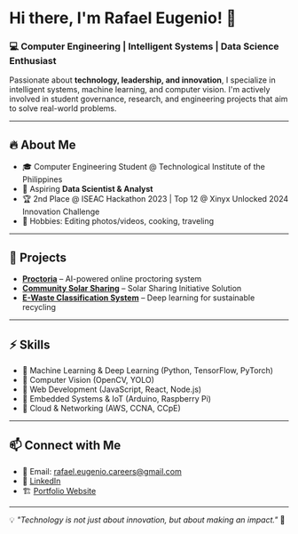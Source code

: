 # Hi there, I'm Rafael Eugenio! 👋

### 💻 Computer Engineering | Intelligent Systems | Data Science Enthusiast

Passionate about **technology, leadership, and innovation**, I specialize in intelligent systems, machine learning, and computer vision. I'm actively involved in student governance, research, and engineering projects that aim to solve real-world problems.

---

## 🔥 About Me
- 🎓 Computer Engineering Student @ Technological Institute of the Philippines
- 🚀 Aspiring **Data Scientist & Analyst**
- 🏆 2nd Place @ ISEAC Hackathon 2023 | Top 12 @ Xinyx Unlocked 2024 Innovation Challenge
- 🎨 Hobbies: Editing photos/videos, cooking, traveling

---

## 📂 Projects
- **[Proctoria](#)** – AI-powered online proctoring system
- **[Community Solar Sharing](#)** – Solar Sharing Initiative Solution
- **[E-Waste Classification System](#)** – Deep learning for sustainable recycling

---

## ⚡ Skills
- 🔹 Machine Learning & Deep Learning (Python, TensorFlow, PyTorch)
- 🔹 Computer Vision (OpenCV, YOLO)
- 🔹 Web Development (JavaScript, React, Node.js)
- 🔹 Embedded Systems & IoT (Arduino, Raspberry Pi)
- 🔹 Cloud & Networking (AWS, CCNA, CCpE)

---

## 📫 Connect with Me
- 📧 Email: rafael.eugenio.careers@gmail.com
- 💼 [LinkedIn](https://linkedin.com/in/rafael-eugenio)
- 🏗️ [Portfolio Website](#)

---

💡 *"Technology is not just about innovation, but about making an impact."* 🚀
